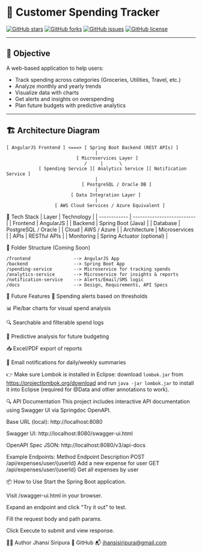 # 💸 Customer Spending Tracker

[![GitHub stars](https://img.shields.io/github/stars/jhansi-siripura/customer-spending-tracker?style=social)](https://github.com/jhansi-siripura/customer-spending-tracker/stargazers)
[![GitHub forks](https://img.shields.io/github/forks/jhansi-siripura/customer-spending-tracker?style=social)](https://github.com/jhansi-siripura/customer-spending-tracker/network)
[![GitHub issues](https://img.shields.io/github/issues/jhansi-siripura/customer-spending-tracker)](https://github.com/jhansi-siripura/customer-spending-tracker/issues)
[![GitHub license](https://img.shields.io/github/license/jhansi-siripura/customer-spending-tracker)](https://github.com/jhansi-siripura/customer-spending-tracker/blob/main/LICENSE)

---

## 🎯 Objective

A web-based application to help users:

- Track spending across categories (Groceries, Utilities, Travel, etc.)
- Analyze monthly and yearly trends
- Visualize data with charts
- Get alerts and insights on overspending
- Plan future budgets with predictive analytics

---

## 🏗️ Architecture Diagram

```text
[ AngularJS Frontend ] <===> [ Spring Boot Backend (REST APIs) ]
                                 |
                          [ Microservices Layer ]
                             /     |      \
            [ Spending Service ][ Analytics Service ][ Notification Service ]
                                 |
                            [ PostgreSQL / Oracle DB ]
                                 |
                        [ Data Integration Layer ]
                                 |
                  [ AWS Cloud Services / Azure Equivalent ]
```

🚀 Tech Stack
| Layer | Technology |
| ------------ | -------------------------- |
| Frontend | AngularJS |
| Backend | Spring Boot (Java) |
| Database | PostgreSQL / Oracle |
| Cloud | AWS / Azure |
| Architecture | Microservices |
| APIs | RESTful APIs |
| Monitoring | Spring Actuator (optional) |

📂 Folder Structure (Coming Soon)

```text
/frontend                --> AngularJS App
/backend                 --> Spring Boot App
/spending-service        --> Microservice for tracking spends
/analytics-service       --> Microservice for insights & reports
/notification-service    --> Alerts/Email/SMS logic
/docs                    --> Design, Requirements, API Specs
```

🔮 Future Features
🔔 Spending alerts based on thresholds

📊 Pie/bar charts for visual spend analysis

🔍 Searchable and filterable spend logs

🤖 Predictive analysis for future budgeting

📥 Excel/PDF export of reports

📧 Email notifications for daily/weekly summaries

👉 Make sure Lombok is installed in Eclipse: download `lombok.jar` from https://projectlombok.org/download and run `java -jar lombok.jar` to install it into Eclipse (required for @Data and other annotations to work).

🔍 API Documentation
This project includes interactive API documentation using Swagger UI via Springdoc OpenAPI.

Base URL (local): http://localhost:8080

Swagger UI: http://localhost:8080/swagger-ui.html

OpenAPI Spec JSON: http://localhost:8080/v3/api-docs

Example Endpoints:
Method Endpoint Description
POST /api/expenses/user/{userId} Add a new expense for user
GET /api/expenses/user/{userId} Get all expenses by user

📦 How to Use
Start the Spring Boot application.

Visit /swagger-ui.html in your browser.

Expand an endpoint and click "Try it out" to test.

Fill the request body and path params.

Click Execute to submit and view response.

👩‍💻 Author
Jhansi Siripura
🔗 GitHub
📬 jhansisiripura@gmail.com
